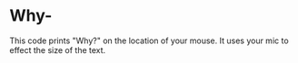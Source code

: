 # Why-
This code prints "Why?" on the location of your mouse.
It uses your mic to effect the size of the text.
